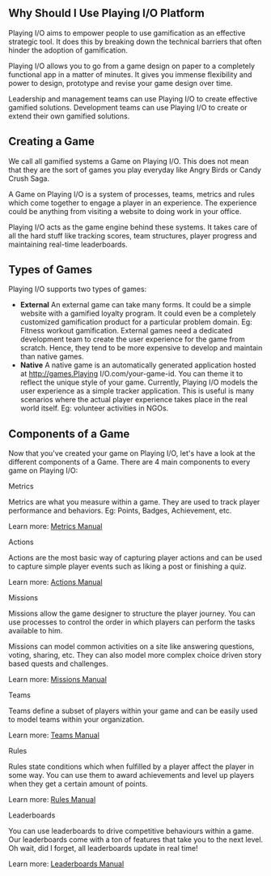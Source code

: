 ## Why Should I Use Playing I/O Platform

Playing I/O aims to empower people to use gamification as an effective strategic tool. It does this by breaking down the technical barriers that often hinder the adoption of gamification.

Playing I/O allows you to go from a game design on paper to a completely functional app in a matter of minutes. It gives you immense flexibility and power to design, prototype and revise your game design over time.

Leadership and management teams can use Playing I/O to create effective gamified solutions. Development teams can use Playing I/O to create or extend their own gamified solutions.

## Creating a Game

We call all gamified systems a Game on Playing I/O. This does not mean that they are the sort of games you play everyday like Angry Birds or Candy Crush Saga.

A Game on Playing I/O is a system of processes, teams, metrics and rules which come together to engage a player in an experience. The experience could be anything from visiting a website to doing work in your office.

Playing I/O acts as the game engine behind these systems. It takes care of all the hard stuff like tracking scores, team structures, player progress and maintaining real-time leaderboards.

## Types of Games

Playing I/O supports two types of games:

* **External** An external game can take many forms. It could be a simple website with a gamified loyalty program. It could even be a completely customized gamification product for a particular problem domain. Eg: Fitness workout gamification. External games need a dedicated development team to create the user experience for the game from scratch. Hence, they tend to be more expensive to develop and maintain than native games.
* **Native** A native game is an automatically generated application hosted at http://games.Playing I/O.com/your-game-id. You can theme it to reflect the unique style of your game. Currently, Playing I/O models the user experience as a simple tracker application. This is useful is many scenarios where the actual player experience takes place in the real world itself. Eg: volunteer activities in NGOs.

## Components of a Game

Now that you've created your game on Playing I/O, let's have a look at the different components of a Game. There are 4 main components to every game on Playing I/O:

Metrics

Metrics are what you measure within a game. They are used to track player performance and behaviors. Eg: Points, Badges, Achievement, etc.

Learn more: [Metrics Manual](metric.md)

Actions

Actions are the most basic way of capturing player actions and can be used to capture simple player events such as liking a post or finishing a quiz.

Learn more: [Actions Manual](action.md)

Missions

Missions allow the game designer to structure the player journey. You can use processes to control the order in which players can perform the tasks available to him.

Missions can model common activities on a site like answering questions, voting, sharing, etc. They can also model more complex choice driven story based quests and challenges.

Learn more: [Missions Manual](mission.md)

Teams

Teams define a subset of players within your game and can be easily used to model teams within your organization.

Learn more: [Teams Manual](team.md)

Rules

Rules state conditions which when fulfilled by a player affect the player in some way. You can use them to award achievements and level up players when they get a certain amount of points.

Learn more: [Rules Manual](rule.md)

Leaderboards

You can use leaderboards to drive competitive behaviours within a game. Our leaderboards come with a ton of features that take you to the next level. Oh wait, did I forget, all leaderboards update in real time!

Learn more: [Leaderboards Manual](leaderboard.md)

